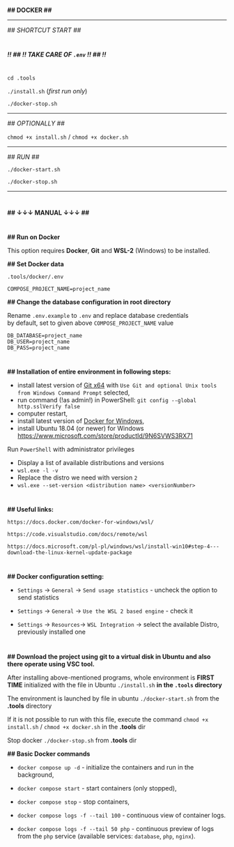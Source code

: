 **## DOCKER ##**
****
*## SHORTCUT START ##*

#
***!! ## !! TAKE CARE OF `.env` !! ## !!***
#

`cd .tools`

`./install.sh` (*first run only*)

`./docker-stop.sh`

****
*## OPTIONALLY ##*

`chmod +x install.sh` / `chmod +x docker.sh`
****
*## RUN ##*

`./docker-start.sh`

`./docker-stop.sh`
****
#
**## ↓↓↓ MANUAL ↓↓↓ ##**

#
**## Run on Docker**

This option requires **Docker**, **Git** and **WSL-2** (Windows) to be installed.

**## Set Docker data**

`.tools/docker/.env`  

[//]: # (* Obecnie docker używa głównego `.env` projektu)

[//]: # (`.env`  )
`COMPOSE_PROJECT_NAME=project_name`

**## Change the database configuration in root directory**

Rename `.env.example` to `.env` and replace database credentials
<br>by default, set to given above `COMPOSE_PROJECT_NAME` value

    DB_DATABASE=project_name  
    DB_USER=project_name  
    DB_PASS=project_name

#
**## Installation of entire environment in following steps:**
- install latest version of [Git x64](https://git-scm.com/download/win/) with `Use Git and optional Unix tools from Windows Command Prompt` selected,
- run command (!as admin!) in PowerShell:
`git config --global http.sslVerify false`
- computer restart,
- install latest version of [Docker for Windows](https://www.docker.com/products/docker#/windows),
- install Ubuntu 18.04 (or newer) for Windows https://www.microsoft.com/store/productId/9N6SVWS3RX71

Run `PowerShell` with administrator privileges

- Display a list of available distributions and versions
- `wsl.exe -l -v`
- Replace the distro we need with version `2`
- `wsl.exe --set-version <distribution name> <versionNumber>`
#
**## Useful links:**

    https://docs.docker.com/docker-for-windows/wsl/

    https://code.visualstudio.com/docs/remote/wsl

    https://docs.microsoft.com/pl-pl/windows/wsl/install-win10#step-4---download-the-linux-kernel-update-package
#
**## Docker configuration setting:**

- `Settings` -> `General` -> `Send usage statistics` - uncheck the option to send statistics

- `Settings` -> `General` -> `Use the WSL 2 based engine` - check it

- `Settings` -> `Resources`-> `WSL Integration` -> select the available Distro, previously installed one
#

**## Download the project using git to a virtual disk in Ubuntu and also there operate using VSC tool.**

After installing above-mentioned programs, whole environment is **FIRST TIME** initialized with the file in Ubuntu `./install.sh` **in the `.tools` directory**

The environment is launched by file in ubuntu `./docker-start.sh` from the **.tools** directory

If it is not possible to run with this file, execute the command `chmod +x install.sh` / `chmod +x docker.sh` in the **.tools** dir

Stop docker `./docker-stop.sh` from **.tools** dir

**## Basic Docker commands**


- `docker compose up -d` - initialize the containers and run in the background,

- `docker compose start` - start containers (only stopped),

- `docker compose stop` - stop containers,

- `docker compose logs -f --tail 100` - continuous view of container logs.

- `docker compose logs -f --tail 50 php` - continuous preview of logs from the `php` service (available services: `database`,
 `php`, `nginx`).
